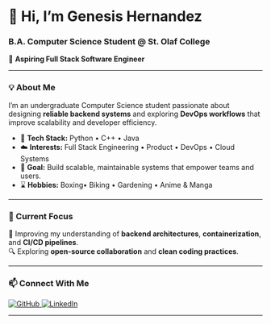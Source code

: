 # 👋 Hi, I’m Genesis Hernandez  
### B.A. Computer Science Student @ St. Olaf College  

🎯 **Aspiring Full Stack Software Engineer** 

---

### 💡 About Me  
I’m an undergraduate Computer Science student passionate about designing **reliable backend systems** and exploring **DevOps workflows** that improve scalability and developer efficiency.  

- 🔧 **Tech Stack:** Python • C++ • Java  
- ☁️ **Interests:** Full Stack Engineering • Product • DevOps • Cloud Systems  
- 🚀 **Goal:** Build scalable, maintainable systems that empower teams and users.
- ⌛️ **Hobbies:** Boxing• Biking • Gardening • Anime & Manga 

---

### 🧠 Current Focus  
🌱 Improving my understanding of **backend architectures**, **containerization**, and **CI/CD pipelines**.  
🔍 Exploring **open-source collaboration** and **clean coding practices**.  

---

### 📫 Connect With Me  
<p align="left">
  <a href="https://github.com/geni-bit" target="_blank">
    <img src="https://img.shields.io/badge/GitHub-100000?style=for-the-badge&logo=github&logoColor=white" alt="GitHub"/>
  </a>
  <a href="http://linkedin.com/in/genesis-hernandez-a60092265/" target="_blank">
    <img src="https://img.shields.io/badge/LinkedIn-0077B5?style=for-the-badge&logo=linkedin&logoColor=white" alt="LinkedIn"/>
  </a>
</p>

---
